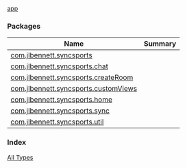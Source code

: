 [app](./index.md)

### Packages

| Name | Summary |
|---|---|
| [com.jlbennett.syncsports](com.jlbennett.syncsports/index.md) |  |
| [com.jlbennett.syncsports.chat](com.jlbennett.syncsports.chat/index.md) |  |
| [com.jlbennett.syncsports.createRoom](com.jlbennett.syncsports.create-room/index.md) |  |
| [com.jlbennett.syncsports.customViews](com.jlbennett.syncsports.custom-views/index.md) |  |
| [com.jlbennett.syncsports.home](com.jlbennett.syncsports.home/index.md) |  |
| [com.jlbennett.syncsports.sync](com.jlbennett.syncsports.sync/index.md) |  |
| [com.jlbennett.syncsports.util](com.jlbennett.syncsports.util/index.md) |  |

### Index

[All Types](alltypes/index.md)
